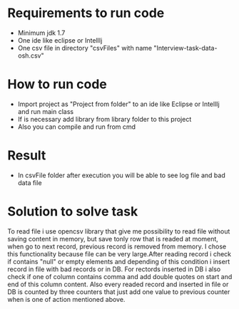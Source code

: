 # Requirements to run code
 - Minimum jdk 1.7
 - One ide like eclipse or IntellIj
 - One csv file in directory "csvFiles" with name "Interview-task-data-osh.csv"

# How to run code
 - Import project as "Project from folder" to an ide like Eclipse or IntellIj and run main class
 - If is necessary add library from library folder to this project
 - Also you can compile and run from cmd
 
 # Result
 - In csvFile folder after execution you will be able to see log file and bad data file
 
 # Solution to solve task
To read file i use opencsv library that give me possibility to read file without saving content in memory,
but save tonly row that is readed at moment, when go to next record, previous record is removed from memory.
I chose this functionality because file can be very large.After reading record i check if contains "null"
or empty elements and depending of this condition i insert record in file with bad records or in DB.
For rectords inserted in DB i also check if one of column contains comma and add double quotes on start and
end of this column content. Also every readed record and inserted in file or DB is counted by three counters
that just add one value to previous counter when is one of action mentioned above. 
